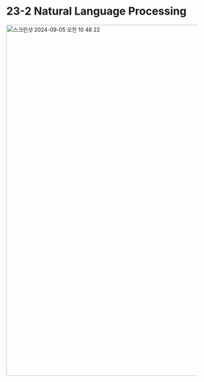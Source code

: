 # 23-2 Natural Language Processing

<img width="922" alt="스크린샷 2024-09-05 오전 10 48 22" src="https://github.com/user-attachments/assets/ce461a42-1deb-4db5-a226-7a3c563f9861">
